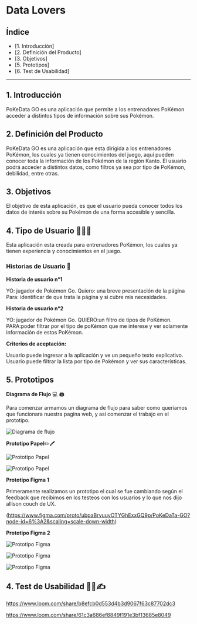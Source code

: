# Data Lovers

## Índice

* [1. Introducción]
* [2. Definición del Producto]
* [3. Objetivos]
* [5. Prototipos]
* [6. Test de Usabilidad]

***

## 1. Introducción

PoKeData GO es una aplicación que permite a los entrenadores PoKémon acceder a distintos tipos de información sobre sus Pokémon.

## 2. Definición del Producto

PoKeData GO es una aplicación que esta dirigida a los entrenadores PoKémon, los cuales ya tienen conocimientos del juego, aquí pueden conocer toda la información de los Pokémon de la región Kanto. El usuario podrá acceder a distintos datos, como filtros ya sea por tipo de PoKémon, debilidad, entre otras.

## 3. Objetivos 

El objetivo de esta aplicación, es que el usuario pueda conocer todos los datos de interés sobre su Pokémon de una forma accesible y sencilla.

## 4. Tipo de Usuario :woman::boy::girl:

Esta aplicación esta creada para entrenadores PoKémon, los cuales ya tienen experiencia y conocimientos en el juego.

### Historias de Usuario :memo:

**Historia de usuario n°1**

YO: jugador de Pokémon Go.
Quiero: una breve presentación de la página 
Para: identificar de que trata la página y si cubre mis necesidades.


**Historia de usuario n°2**

YO: jugador de Pokémon Go.
QUIERO:un filtro de tipos de PoKémon.
PARA:poder filtrar por el tipo de poKémon que me interese y ver solamente información de estos PoKémon.


**Criterios de aceptación:**

Usuario puede ingresar a la aplicación y ve un pequeño texto explicativo.
Usuario puede filtrar la lista por tipo de Pokémon y ver sus características.


## 5. Prototipos

**Diagrama de Flujo** :computer: :printer:

Para comenzar armamos un diagrama de flujo para saber como queríamos que funcionara nuestra pagina web, y así comenzar el trabajo en el prototipo.


![Diagrama de flujo](https://github.com/paula-plaza/SCL013-data-lovers/blob/master/src/imagenes/Digrama_Flujo.png?raw=true)


**Prototipo Papel**:pencil2::crayon:

![Prototipo Papel](https://github.com/paula-plaza/SCL013-data-lovers/blob/master/src/imagenes/prototipo_papel1.png?raw=true)

![Prototipo Papel](https://github.com/paula-plaza/SCL013-data-lovers/blob/master/src/imagenes/prototipo_papel2.png?raw=true)


**Prototipo Figma 1**

Primeramente realizamos un prototipo el cual se fue cambiando según el feedback que recibimos en los testeos con los usuarios y lo que nos dijo allison couch de UX.

(https://www.figma.com/proto/ubpaBrvuuyOTYGhExxGQ9p/PoKeDaTa-GO?node-id=6%3A2&scaling=scale-down-width)

**Prototipo Figma 2**

![Prototipo Figma](https://github.com/paula-plaza/SCL013-data-lovers/blob/master/src/imagenes/Profigma_P1.PNG?raw=true)

![Prototipo Figma](https://github.com/paula-plaza/SCL013-data-lovers/blob/master/src/imagenes/Profigma_P2.PNG?raw=true)

![Prototipo Figma](https://github.com/paula-plaza/SCL013-data-lovers/blob/master/src/imagenes/Profigma_P3.PNG?raw=true)

## 4. Test de Usabilidad :man_office_worker::writing_hand:

https://www.loom.com/share/b8efcb0d553d4b3d9067f63c87702dc3

https://www.loom.com/share/61c3a686ef8849f191e3bf13685e8049


